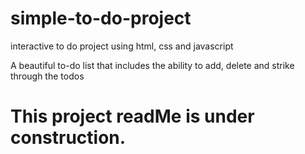 # simple-to-do-project
interactive to do project using html, css and javascript 

A beautiful to-do list that includes the ability to add, delete and strike through the todos 

# This project readMe is under construction.
